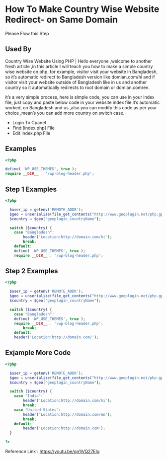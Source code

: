 
# How To Make Country Wise Website Redirect- on Same Domain

Please Flow this Step


## Used By

Country Wise Website Using PHP | Hello everyone ,welcome to another fresh article ,in this article I will teach you how to make a simple country wise website on php, for example, visitor visit your website in Bangladesh, so it’s automatic redirect to Bangladesh version like domian.com/hi and if visitor visit your website outside of Bangladesh like in us and another country so it automatically redirects to root domain or domian.com/en.

it’s a very simple process, here is simple code, you can use in your index file, just copy and paste below code in your website index file it’s automatic worked, on Bangladesh and us ,also you can modify this code as per your choice ,mean’s you can add more country on switch case.

- Login To Cpanel
- Find [index.php] File
- Edit index.php File 






## Examples

```php
<?php

define( 'WP_USE_THEMES', true );
require __DIR__ . '/wp-blog-header.php';
```


## Step 1 Examples

```php
<?php

  $user_ip = getenv('REMOTE_ADDR');
  $geo = unserialize(file_get_contents("http://www.geoplugin.net/php.gp?ip=$user_ip"));
  $country = $geo["geoplugin_countryName"];

  switch ($country) {
    case "Bangladesh":
        header('Location:http://domain.com/hi');
        break;
    default:
    define( 'WP_USE_THEMES', true );
    require __DIR__ . '/wp-blog-header.php';
```

## Step 2 Examples

```php
<?php

  $user_ip = getenv('REMOTE_ADDR');
  $geo = unserialize(file_get_contents("http://www.geoplugin.net/php.gp?ip=$user_ip"));
  $country = $geo["geoplugin_countryName"];

  switch ($country) {
    case "Bangladesh":
    define( 'WP_USE_THEMES', true );
    require __DIR__ . '/wp-blog-header.php';
        break;
    default:
    header('Location:http://domain.com/');
```
## Exjample More Code


```php
<?php

  $user_ip = getenv('REMOTE_ADDR');
  $geo = unserialize(file_get_contents("http://www.geoplugin.net/php.gp?ip=$user_ip"));
  $country = $geo["geoplugin_countryName"];

  switch ($country) {
    case "India":
        header('Location:http://domain.com/hi');
        break;
    case "United States":
        header('Location:http://domain.com/en');
        break;
    default:   
        header('Location:http://domain.com');  
  }

?>
```
Reference Link : https://youtu.be/qn1jVQ27EIg

